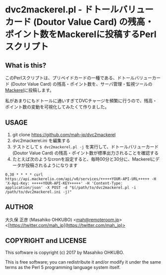 # dvc2mackerel.pl - ドトールバリューカード (Doutor Value Card) の残高・ポイント数をMackerelに投稿するPerlスクリプト

## What is this?

このPerlスクリプトは、プリペイドカードの一種である、ドトールバリューカード (Doutor Value Card) の残高・ポイント数を、サーバ管理・監視ツールの[Mackerel](https://mackerel.io/ja/)に投稿します。

私があまりにもドトールに通いすぎてDVCチャージを頻繁に行うので、残高・ポイント数の変動を可視化してみたくて作りました。

## USAGE

1. git clone https://github.com/mah-jp/dvc2mackerel
2. dvc2mackerel.ini を編集する
3. テストとして ``$ dvc2mackerel.pl -j`` を実行して、ドトールバリューカード (Doutor Value Card) の残高・ポイント数が標準出力されることを確認する
4. たとえば次のようなcronを設定すると、毎時00分と30分に、Mackerelにデータが投稿されるようになります

```
0,30 * * * * curl https://api.mackerelio.com/api/v0/services/+++++YOUR-API-URL+++++ -H 'X-Api-Key: +++++YOUR-API-KEY+++++' -H 'Content-Type: application/json' -X POST -d "$(/path/to/dvc2mackerel.pl -i /path/to/dvc2mackerel.ini -j)"
```

## AUTHOR

大久保 正彦 (Masahiko OHKUBO) <[mah@remoteroom.jp](mailto:mah@remoteroom.jp)> <[https://twitter.com/mah_jp](https://twitter.com/mah_jp)>

## COPYRIGHT and LICENSE

This software is copyright (c) 2017 by Masahiko OHKUBO.

This is free software; you can redistribute it and/or modify it under the same terms as the Perl 5 programming language system itself.
